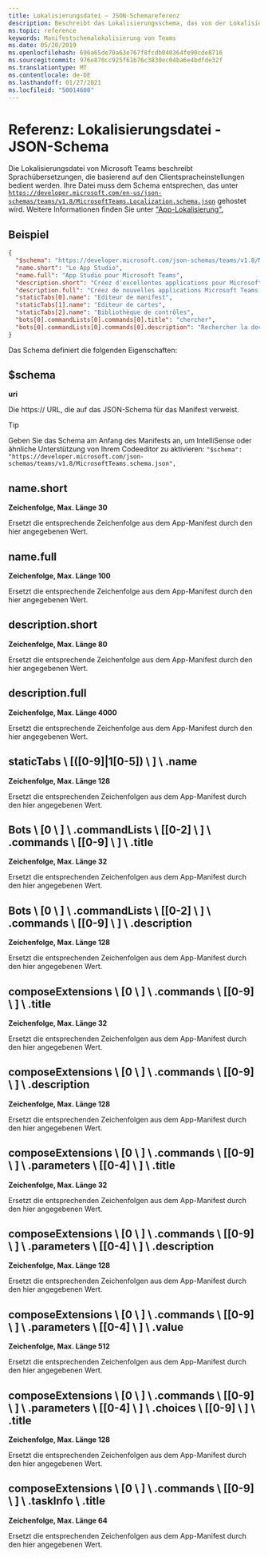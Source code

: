 ```yaml
---
title: Lokalisierungsdatei – JSON-Schemareferenz
description: Beschreibt das Lokalisierungsschema, das von der Lokalisierungsdatei für Microsoft Teams unterstützt wird
ms.topic: reference
keywords: Manifestschemalokalisierung von Teams
ms.date: 05/20/2019
ms.openlocfilehash: 696a65de70a63e767f8fcdb040364fe90cde8716
ms.sourcegitcommit: 976e870cc925f61b76c3830ec04ba6e4bdfde32f
ms.translationtype: MT
ms.contentlocale: de-DE
ms.lasthandoff: 01/27/2021
ms.locfileid: "50014600"
---
```

# <a name="reference-localization-file-json-schema"></a>Referenz: Lokalisierungsdatei -JSON-Schema

Die Lokalisierungsdatei von Microsoft Teams beschreibt Sprachübersetzungen, die basierend auf den Clientspracheinstellungen bedient werden. Ihre Datei muss dem Schema entsprechen, das unter [`https://developer.microsoft.com/en-us/json-schemas/teams/v1.8/MicrosoftTeams.Localization.schema.json`](https://developer.microsoft.com/en-us/json-schemas/teams/v1.8/MicrosoftTeams.Localization.schema.json) gehostet wird. Weitere Informationen finden Sie unter ["App-Lokalisierung".](~/concepts/build-and-test/apps-localization.md)

## <a name="sample"></a>Beispiel

```json
{
  "$schema": "https://developer.microsoft.com/json-schemas/teams/v1.8/MicrosoftTeams.schema.json",
  "name.short": "Le App Studio",
  "name.full": "App Studio pour Microsoft Teams",
  "description.short": "Créez d'excellentes applications pour Microsoft Teams avec App Studio.",
  "description.full": "Créez de nouvelles applications Microsoft Teams, concevez et prévisualisez des cartes bot, et explorez la documentation avec App Studio.",
  "staticTabs[0].name": "Editeur de manifest",
  "staticTabs[1].name": "Editeur de cartes",
  "staticTabs[2].name": "Bibliothèque de contrôles",
  "bots[0].commandLists[0].commands[0].title": "chercher",
  "bots[0].commandLists[0].commands[0].description": "Rechercher la documentation Teams pertinente"
}
```

Das Schema definiert die folgenden Eigenschaften:

## <a name="schema"></a>$schema

**uri**

Die https:// URL, die auf das JSON-Schema für das Manifest verweist.

> [!TIP]
> Geben Sie das Schema am Anfang des Manifests an, um IntelliSense oder ähnliche Unterstützung von Ihrem Codeeditor zu aktivieren: `"$schema": "https://developer.microsoft.com/json-schemas/teams/v1.8/MicrosoftTeams.schema.json",`

## <a name="nameshort"></a>name.short

**Zeichenfolge, Max. Länge 30**

Ersetzt die entsprechende Zeichenfolge aus dem App-Manifest durch den hier angegebenen Wert.

## <a name="namefull"></a>name.full

**Zeichenfolge, Max. Länge 100**

Ersetzt die entsprechende Zeichenfolge aus dem App-Manifest durch den hier angegebenen Wert.

## <a name="descriptionshort"></a>description.short

**Zeichenfolge, Max. Länge 80**

Ersetzt die entsprechende Zeichenfolge aus dem App-Manifest durch den hier angegebenen Wert.

## <a name="descriptionfull"></a>description.full

**Zeichenfolge, Max. Länge 4000**

Ersetzt die entsprechende Zeichenfolge aus dem App-Manifest durch den hier angegebenen Wert.

## <a name="statictabs0-910-5name"></a>staticTabs \\ [([0-9]|1[0-5]) \\ ] \\ .name

**Zeichenfolge, Max. Länge 128**

Ersetzt die entsprechenden Zeichenfolgen aus dem App-Manifest durch den hier angegebenen Wert.

## <a name="bots0commandlists0-2commands0-9title"></a>Bots \\ [0 \\ ] \\ .commandLists \\ [[0-2] \\ ] \\ .commands \\ [[0-9] \\ ] \\ .title

**Zeichenfolge, Max. Länge 32**

Ersetzt die entsprechenden Zeichenfolgen aus dem App-Manifest durch den hier angegebenen Wert.

## <a name="bots0commandlists0-2commands0-9description"></a>Bots \\ [0 \\ ] \\ .commandLists \\ [[0-2] \\ ] \\ .commands \\ [[0-9] \\ ] \\ .description

**Zeichenfolge, Max. Länge 128**

Ersetzt die entsprechenden Zeichenfolgen aus dem App-Manifest durch den hier angegebenen Wert.

## <a name="composeextensions0commands0-9title"></a>composeExtensions \\ [0 \\ ] \\ .commands \\ [[0-9] \\ ] \\ .title

**Zeichenfolge, Max. Länge 32**

Ersetzt die entsprechenden Zeichenfolgen aus dem App-Manifest durch den hier angegebenen Wert.

## <a name="composeextensions0commands0-9description"></a>composeExtensions \\ [0 \\ ] \\ .commands \\ [[0-9] \\ ] \\ .description

**Zeichenfolge, Max. Länge 128**

Ersetzt die entsprechenden Zeichenfolgen aus dem App-Manifest durch den hier angegebenen Wert.

## <a name="composeextensions0commands0-9parameters0-4title"></a>composeExtensions \\ [0 \\ ] \\ .commands \\ [[0-9] \\ ] \\ .parameters \\ [[0-4] \\ ] \\ .title

**Zeichenfolge, Max. Länge 32**

Ersetzt die entsprechenden Zeichenfolgen aus dem App-Manifest durch den hier angegebenen Wert.

## <a name="composeextensions0commands0-9parameters0-4description"></a>composeExtensions \\ [0 \\ ] \\ .commands \\ [[0-9] \\ ] \\ .parameters \\ [[0-4] \\ ] \\ .description

**Zeichenfolge, Max. Länge 128**

Ersetzt die entsprechenden Zeichenfolgen aus dem App-Manifest durch den hier angegebenen Wert.

## <a name="composeextensions0commands0-9parameters0-4value"></a>composeExtensions \\ [0 \\ ] \\ .commands \\ [[0-9] \\ ] \\ .parameters \\ [[0-4] \\ ] \\ .value

**Zeichenfolge, Max. Länge 512**

Ersetzt die entsprechenden Zeichenfolgen aus dem App-Manifest durch den hier angegebenen Wert.

## <a name="composeextensions0commands0-9parameters0-4choices0-9title"></a>composeExtensions \\ [0 \\ ] \\ .commands \\ [[0-9] \\ ] \\ .parameters \\ [[0-4] \\ ] \\ .choices \\ [[0-9] \\ ] \\ .title

**Zeichenfolge, Max. Länge 128**

Ersetzt die entsprechenden Zeichenfolgen aus dem App-Manifest durch den hier angegebenen Wert.

## <a name="composeextensions0commands0-9taskinfotitle"></a>composeExtensions \\ [0 \\ ] \\ .commands \\ [[0-9] \\ ] \\ .taskInfo \\ .title

**Zeichenfolge, Max. Länge 64**

Ersetzt die entsprechenden Zeichenfolgen aus dem App-Manifest durch den hier angegebenen Wert.
